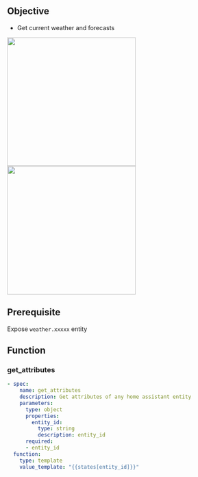 ## Objective
- Get current weather and forecasts

<img width="300" src="https://github.com/mLupine/OmniConv/assets/2917984/177f416e-2194-4a10-a3f6-39a94da942ce">
<img width="300" src="https://github.com/mLupine/OmniConv/assets/2917984/3c861f37-3654-4f6b-bcbf-554f12189051">

## Prerequisite
Expose `weather.xxxxx` entity

## Function

### get_attributes
```yaml
- spec:
    name: get_attributes
    description: Get attributes of any home assistant entity
    parameters:
      type: object
      properties:
        entity_id:
          type: string
          description: entity_id
      required:
      - entity_id
  function:
    type: template
    value_template: "{{states[entity_id]}}"
```
